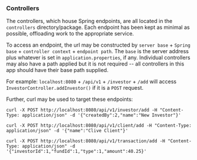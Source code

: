 ### Controllers

The controllers, which house Spring endpoints, are all located in the `controllers` directory/package. Each endpoint has been kept as minimal as possible, offloading work to the appropriate service.

To access an endpoint, the url may be constructed by `server base` + `Spring base` + `controller context` + `endpoint path`.  The `base` is the server address plus whatever is set in `application.properties`, if any. Individual controllers may also have a path applied but it is not required -- all controllers in this app should have their base path supplied.

For example: `localhost:8080` + `/api/v1` + `/investor` + `/add` will access `InvestorController.addInvestor()` if it is a `POST` request.

Further, curl may be used to target these endpoints:

`curl -X POST http://localhost:8080/api/v1/investor/add -H "Content-Type: application/json" -d '{"createdBy":2,"name":"New Investor"}'`

`curl -X POST http://localhost:8080/api/v1/client/add -H "Content-Type: application/json" -d '{"name":"Clive Client"}'`

`curl -X POST http://localhost:8080/api/v1/transaction/add -H "Content-Type: application/json" -d '{"investorId":1,"fundId":1,"type":1,"amount":40.25}'`
